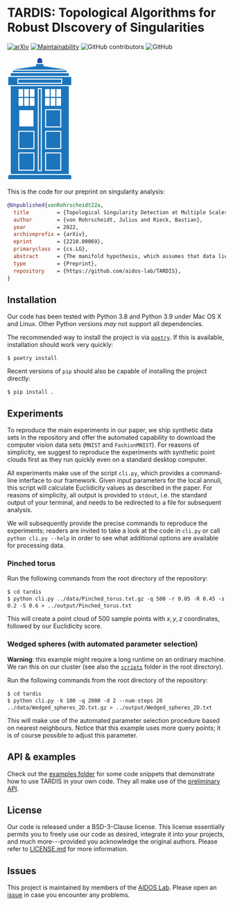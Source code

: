 # TARDIS: Topological Algorithms for Robust DIscovery of Singularities

[![arXiv](https://img.shields.io/badge/arXiv-2210.00069-b31b1b.svg)](https://arxiv.org/abs/2210.00069) [![Maintainability](https://api.codeclimate.com/v1/badges/4656850a9d0eb2f85b6e/maintainability)](https://codeclimate.com/github/aidos-lab/TARDIS/maintainability) ![GitHub contributors](https://img.shields.io/github/contributors/aidos-lab/TARDIS) ![GitHub](https://img.shields.io/github/license/aidos-lab/TARDIS)

![TARDIS icon](./TARDIS.svg)

This is the code for our preprint on singularity analysis:

```bibtex
@Unpublished{vonRohrscheidt22a,
  title         = {Topological Singularity Detection at Multiple Scales},
  author        = {von Rohrscheidt, Julius and Rieck, Bastian},
  year          = 2022,
  archiveprefix = {arXiv},
  eprint        = {2210.00069},
  primaryclass  = {cs.LG},
  abstract      = {The manifold hypothesis, which assumes that data lie on or close to an unknown manifold of low intrinsic dimensionality, is a staple of modern machine learning research. However, recent work has shown that real-world data exhibit distinct non-manifold structures, which result in singularities that can lead to erroneous conclusions about the data. Detecting such singularities is therefore crucial as a precursor to interpolation and inference tasks. We address detecting singularities by developing (i) persistent local homology, a new topology-driven framework for quantifying the intrinsic dimension of a data set locally, and (ii) Euclidicity, a topology-based multi-scale measure for assessing the 'manifoldness' of individual points. We show that our approach can reliably identify singularities of complex spaces, while also capturing singular structures in real-world data sets.},
  type          = {Preprint},
  repository    = {https://github.com/aidos-lab/TARDIS},
}
```

## Installation

Our code has been tested with Python 3.8 and Python 3.9 under Mac OS
X and Linux. Other Python versions *may* not support all dependencies.

The recommended way to install the project is via [`poetry`](https://python-poetry.org/).
If this is available, installation should work very quickly:

    $ poetry install

Recent versions of `pip` should also be capable of installing the
project directly:

    $ pip install .

## Experiments

To reproduce the main experiments in our paper, we ship synthetic data
sets in the repository and offer the automated capability to download
the computer vision data sets&nbsp;(`MNIST` and `FashionMNIST`). For
reasons of simplicity, we suggest to reproduce the experiments with
synthetic point clouds first as they run quickly even on a standard
desktop computer.

All experiments make use of the script `cli.py`, which provides
a command-line interface to our framework. Given input parameters for
the local annuli, this script will calculate Euclidicity values as
described in the paper. For reasons of simplicity, all output is
provided to `stdout`, i.e. the standard output of your terminal, and
needs to be redirected to a file for subsequent analysis.

We will subsequently provide the precise commands to reproduce the
experiments; readers are invited to take a look at the code in `cli.py`
or call `python cli.py --help` in order to see what additional options
are available for processing data.

### Pinched torus

Run the following commands from the root directory of the repository:

    $ cd tardis
    $ python cli.py ../data/Pinched_torus.txt.gz -q 500 -r 0.05 -R 0.45 -s 0.2 -S 0.6 > ../output/Pinched_torus.txt

This will create a point cloud of 500 sample points with $x, y, z$
coordinates, followed by our Euclidicity score.

### Wedged spheres (with automated parameter selection)

**Warning**: this example might require a long runtime on an ordinary
machine. We ran this on our cluster (see also the [`scripts`](./scripts)
folder in the root directory).

Run the following commands from the root directory of the repository:

    $ cd tardis
    $ python cli.py -k 100 -q 2000 -d 2 --num-steps 20 ../data/Wedged_spheres_2D.txt.gz > ../output/Wedged_spheres_2D.txt

This will make use of the automated parameter selection procedure based
on nearest neighbours. Notice that this example uses more query
points; it is of course possible to adjust this parameter.

## API & examples

Check out the [examples folder](/examples) for some code snippets that
demonstrate how to use TARDIS in your own code. They all make use of the
[preliminary API](/tardis/api.py).

## License

Our code is released under a BSD-3-Clause license. This license
essentially permits you to freely use our code as desired, integrate it
into your projects, and much more---provided you acknowledge the
original authors. Please refer to [LICENSE.md](./LICENSE.md) for more
information. 

## Issues

This project is maintained by members of the [AIDOS Lab](https://github.com/aidos-lab).
Please open an [issue](https://github.com/aidos-lab/TARDIS/issues) in
case you encounter any problems.
